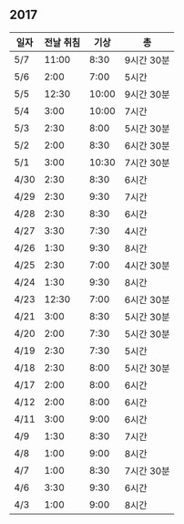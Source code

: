 ## 2017

| 일자 | 전날 취침 | 기상 | 총 |
|---|---|---|---|
| 5/7 | 11:00 | 8:30 | 9시간 30분 |
| 5/6 | 2:00 | 7:00 | 5시간 |
| 5/5 | 12:30 | 10:00 | 9시간 30분 |
| 5/4 | 3:00 | 10:00 | 7시간 |
| 5/3 | 2:30 | 8:00 | 5시간 30분 |
| 5/2 | 2:00 | 8:30 | 6시간 30분 |
| 5/1 | 3:00 | 10:30 | 7시간 30분 |
| 4/30 | 2:30 | 8:30 | 6시간 |
| 4/29 | 2:30 | 9:30 | 7시간 |
| 4/28 | 2:30 | 8:30 | 6시간 |
| 4/27 | 3:30 | 7:30 | 4시간 |
| 4/26 | 1:30 | 9:30 | 8시간 |
| 4/25 | 2:30 | 7:00 | 4시간 30분 |
| 4/24 | 1:30 | 9:30 | 8시간 |
| 4/23 | 12:30 | 7:00 | 6시간 30분 |
| 4/21 | 3:00 | 8:30 | 5시간 30분 |
| 4/20 | 2:00 | 7:30 | 5시간 30분 |
| 4/19 | 2:30 | 7:30 | 5시간 |
| 4/18 | 2:30 | 8:00 | 5시간 30분 |
| 4/17 | 2:00 | 8:00 | 6시간 |
| 4/12 | 2:00 | 8:00 | 6시간 |
| 4/11 | 3:00 | 9:00 | 6시간 |
| 4/9 | 1:30 | 8:30 | 7시간 |
| 4/8 | 1:00 | 9:00 | 8시간 |
| 4/7 | 1:00 | 8:30 | 7시간 30분 |
| 4/6 | 3:30 | 9:30 | 6시간 |
| 4/3 | 1:00 | 9:00 | 8시간 |

